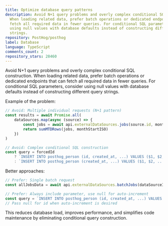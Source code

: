 ```yaml
---
title: Optimize database query patterns
description: Avoid N+1 query problems and overly complex conditional SQL construction.
  When loading related data, prefer batch operations or dedicated endpoints that can
  fetch all required data in fewer queries. For conditional SQL parameters, consider
  using null values with database defaults instead of constructing different query
  strings.
repository: PostHog/posthog
label: Database
language: TypeScript
comments_count: 2
repository_stars: 28460
---
```


Avoid N+1 query problems and overly complex conditional SQL construction. When loading related data, prefer batch operations or dedicated endpoints that can fetch all required data in fewer queries. For conditional SQL parameters, consider using null values with database defaults instead of constructing different query strings.

Example of the problem:
```typescript
// Avoid: Multiple individual requests (N+1 pattern)
const results = await Promise.all(
    dataSources.map(async (source) => {
        const jobs = await api.externalDataSources.jobs(source.id, monthStartISO, null)
        return sumMTDRows(jobs, monthStartISO)
    })
)

// Avoid: Complex conditional SQL construction
const query = forcedId 
    ? `INSERT INTO posthog_person (id, created_at, ...) VALUES ($1, $2, ...)`
    : `INSERT INTO posthog_person (created_at, ...) VALUES ($1, $2, ...)`
```

Better approaches:
```typescript
// Prefer: Single batch request
const allJobsData = await api.externalDataSources.batchJobs(dataSourceIds, monthStartISO)

// Prefer: Always include parameter, use null for auto-increment
const query = `INSERT INTO posthog_person (id, created_at, ...) VALUES ($1, $2, ...)`
// Pass null for id when auto-increment is desired
```

This reduces database load, improves performance, and simplifies code maintenance by eliminating conditional query construction.